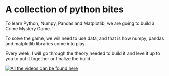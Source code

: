 #  A collection of python bites

To learn Python, Numpy, Pandas and Matplotlib, we are going to build a Crime Mystery Game. '

To solve the game, we will need to use data, and that is how numpy, pandas and matplotlib libraries come into play.

Every week, I will go through the theory needed to build it and leve it up to you to put it together or finalize the build.



[![All the videos can be found here](https://img.youtube.com/vi/ZgqnPYmEcXw/0.jpg)](https://www.youtube.com/watch?v=ZgqnPYmEcXw&list=PLDz00l_jz6zzI8iPHyXka89gISYkwxk3e)

